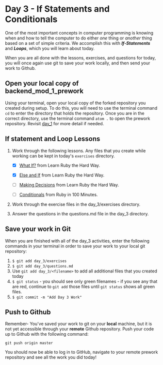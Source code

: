 # Day 3 - If Statements and Conditionals

One of the most important concepts in computer programming is knowing when and how to tell the computer to do either _one_ thing or _another_ thing based on a set of simple criteria.  We accomplish this with ***If-Statements*** and ***Loops***, which you will learn about today.

When you are all done with the lessons, exercises, and questions for today, you will once again use git to save your work locally, and then send your work to Github.

## Open your local copy of backend_mod_1_prework

Using your terminal, open your local copy of the forked repository you created during setup.  To do this, you will need to use the terminal command `cd` to enter the directory that holds the repository. Once you are in the correct directory, use the terminal command `atom .` to open the prework repository. Revisit [day_1](../day_1) for more detail if needed.

## If statement and Loop Lessons

1. Work through the following lessons. Any files that you create while working can be kept in today's `exercises` directory.

    - [x] [What If?](https://learnrubythehardway.org/book/ex29.html) from Learn Ruby the Hard Way.

    - [x] [Else and If](https://learnrubythehardway.org/book/ex30.html) from Learn Ruby the Hard Way.

    - [ ] [Making Decisions](https://learnrubythehardway.org/book/ex31.html) from Learn Ruby the Hard Way.

    - [ ] [Conditionals](http://tutorials.jumpstartlab.com/projects/ruby_in_100_minutes.html#9.-conditionals) from Ruby in 100 Minutes.

1. Work through the exercise files in the day_3/exercises directory.

1. Answer the questions in the questions.md file in the day_3 directory.

## Save your work in Git

When you are finished with all of the day_3 activities, enter the following commands in your terminal in order to save your work to your local git repository:

1. `$ git add day_3/exercises`
1. `$ git add day_3/questions.md`
1. Use `git add day_3/<filename>` to add all additional files that you created today
1. `$ git status` - you should see only green filenames - if you see any that are red, continue to `git add` those files until `git status` shows all green files.
1. `$ git commit -m "Add Day 3 Work"`

## Push to Github

Remember- You've saved your work to git on your **local** machine, but it is not yet accessible through your **remote** Github repository. Push your code up to Github with the following command:

```
git push origin master
```

You should now be able to log in to GitHub, navigate to your remote prework repository and see all the work you did today!
